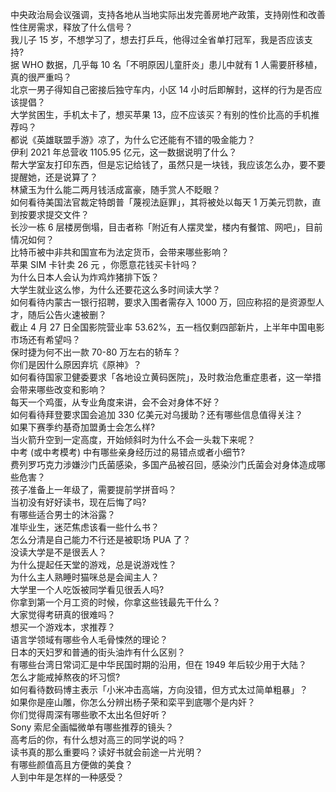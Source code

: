 中央政治局会议强调，支持各地从当地实际出发完善房地产政策，支持刚性和改善性住房需求，释放了什么信号？  
我儿子 15 岁，不想学习了，想去打乒乓，他得过全省单打冠军，我是否应该支持?  
据 WHO 数据，几乎每 10 名「不明原因儿童肝炎」患儿中就有 1 人需要肝移植，真的很严重吗？  
北京一男子得知自己密接后独守车内，小区 14 小时后即解封，这样的行为是否应该提倡？  
大学贫困生，手机太卡了，想买苹果 13，应不应该买？有别的性价比高的手机推荐吗？  
都说《英雄联盟手游》凉了，为什么它还能有不错的吸金能力？  
伊利 2021 年总营收 1105.95 亿元，这一数据说明了什么？  
帮大学室友打印东西，但是忘记给钱了，虽然只是一块钱，我应该怎么办，要不要提醒她，还是说算了？  
林黛玉为什么能二两月钱活成富豪，随手赏人不眨眼？  
如何看待美国法官裁定特朗普「蔑视法庭罪」，其将被处以每天 1 万美元罚款，直到按要求提交文件？  
长沙一栋 6 层楼房倒塌，目击者称「附近有人摆灵堂，楼内有餐馆、网吧」，目前情况如何？  
比特币被中非共和国宣布为法定货币，会带来哪些影响？  
苹果 SIM 卡针卖 26 元 ，你愿意花钱买卡针吗？  
为什么日本人会认为炸鸡炸猪排下饭？  
大学生就业这么惨，为什么还要花这么多时间读大学？  
如何看待内蒙古一银行招聘，要求入围者需存入 1000 万，回应称招的是资源型人才，随后公告火速被删？  
截止 4 月 27 日全国影院营业率 53.62%，五一档仅剩四部新片，上半年中国电影市场还有希望吗？  
保时捷为何不出一款 70-80 万左右的轿车？  
你们是因什么原因弃坑《原神》？  
如何看待国家卫健委要求「各地设立黄码医院」，及时救治危重症患者，这一举措会带来哪些改变和影响？  
每天一个鸡蛋，从专业角度来讲，会不会对身体不好？  
如何看待拜登要求国会追加 330 亿美元对乌援助？还有哪些信息值得关注？  
如果下赛季约基奇加盟勇士会怎么样?  
当火箭升空到一定高度，开始倾斜时为什么不会一头栽下来呢？  
中考 (或中考模考) 中有哪些亲身经历过的易错点或者小细节?  
费列罗巧克力涉嫌沙门氏菌感染，多国产品被召回，感染沙门氏菌会对身体造成哪些危害？  
孩子准备上一年级了，需要提前学拼音吗？  
当初没有好好读书，现在后悔了吗?  
有哪些适合男士的沐浴露？  
准毕业生，迷茫焦虑该看一些什么书？  
怎么分清是自己能力不行还是被职场 PUA 了？  
没读大学是不是很丢人？  
为什么提起任天堂的游戏，总是说游戏性？  
为什么主人熟睡时猫咪总是会闻主人？  
大学里一个人吃饭被同学看见很丢人吗?  
你拿到第一个月工资的时候，你拿这些钱最先干什么？  
大家觉得考研真的很难吗？  
想买一个游戏本，求推荐？  
语言学领域有哪些令人毛骨悚然的理论？  
日本的天妇罗和普通的街头油炸有什么区别？  
有哪些台湾日常词汇是中华民国时期的沿用，但在 1949 年后较少用于大陆？  
怎么才能戒掉熬夜的坏习惯?  
如何看待数码博主表示「小米冲击高端，方向没错，但方式太过简单粗暴」？  
如果你是座山雕，你怎么分辨出杨子荣和栾平到底哪个是内奸？  
你们觉得周深有哪些歌不太出名但好听？  
Sony 索尼全画幅微单有哪些推荐的镜头？  
高考后的你，有什么想对高三的同学说的吗？  
读书真的那么重要吗？读好书就会前途一片光明？  
有哪些颜值高且方便做的美食？  
人到中年是怎样的一种感受？  
